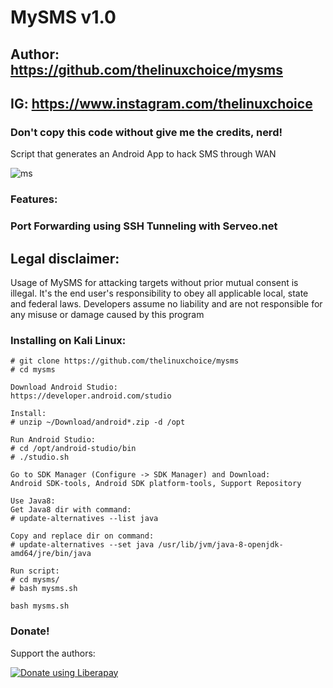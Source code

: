 # MySMS v1.0
## Author: https://github.com/thelinuxchoice/mysms
## IG: https://www.instagram.com/thelinuxchoice
### Don't copy this code without give me the credits, nerd! 

Script that generates an Android App to hack SMS through WAN 

![ms](https://user-images.githubusercontent.com/34893261/44208253-4869cf80-a136-11e8-9758-ed34a9be6458.png)

### Features:
### Port Forwarding using SSH Tunneling with Serveo.net

## Legal disclaimer:

Usage of MySMS for attacking targets without prior mutual consent is illegal. It's the end user's responsibility to obey all applicable local, state and federal laws. Developers assume no liability and are not responsible for any misuse or damage caused by this program 


### Installing on Kali Linux:
```
# git clone https://github.com/thelinuxchoice/mysms
# cd mysms

Download Android Studio:
https://developer.android.com/studio

Install:
# unzip ~/Download/android*.zip -d /opt

Run Android Studio:
# cd /opt/android-studio/bin
# ./studio.sh

Go to SDK Manager (Configure -> SDK Manager) and Download:
Android SDK-tools, Android SDK platform-tools, Support Repository

Use Java8:
Get Java8 dir with command:
# update-alternatives --list java

Copy and replace dir on command:
# update-alternatives --set java /usr/lib/jvm/java-8-openjdk-amd64/jre/bin/java

Run script:
# cd mysms/
# bash mysms.sh

bash mysms.sh
```

### Donate!
Support the authors:

<noscript><a href="https://liberapay.com/thelinuxchoice/donate"><img alt="Donate using Liberapay" src="https://liberapay.com/assets/widgets/donate.svg"></a></noscript>
